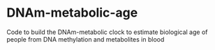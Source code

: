 # DNAm-metabolic-age
Code to build the DNAm-metabolic clock to estimate biological age of people from DNA methylation and metabolites in blood
